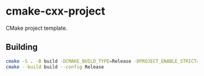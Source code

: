 # cmake-cxx-project
CMake project template.

## Building
```sh
cmake -S . -B build -DCMAKE_BUILD_TYPE=Release -DPROJECT_ENABLE_STRICT=FALSE
cmake --build build --config Release
```

